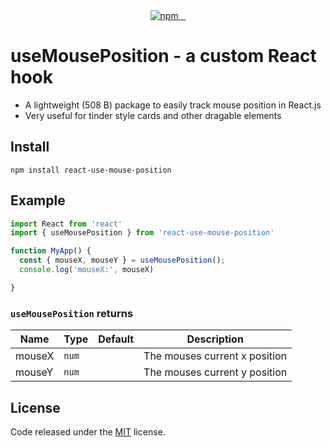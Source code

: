 <div align="center">
  <a href="https://www.npmjs.com/package/react-use-mouse-position">
    <img alt="npm" src="https://badgen.net/npm/v/react-use-mouse-position?color=2c139f" />
  </a>
  <a href="https://www.npmjs.com/package/react-use-mouse-position">
    <img alt="" src="https://badgen.net/npm/dt/react-use-mouse-position?color=2c139f" />
  </a>
  <a href="https://bundlephobia.com/result?p=react-use-mouse-position">
    <img alt="" src="https://badgen.net/bundlephobia/min/react-use-mouse-position?color=2c139f" />
  </a>
   <a href="https://github.com/hxf31891/react-use-mouse-position/blob/main/LICENSE">
    <img alt="" src="https://badgen.net/github/license/react-use-mouse-position/react-use-mouse-position?color=2c139f" />
  </a>
</div>

# useMousePosition - a custom React hook
- A lightweight (508 B) package to easily track mouse position in React.js
- Very useful for tinder style cards and other dragable elements

## Install
`npm install react-use-mouse-position`

## Example 
```js
import React from 'react'
import { useMousePosition } from 'react-use-mouse-position'

function MyApp() {
  const { mouseX, mouseY } = useMousePosition();
  console.log('mouseX:', mouseX) 

}
```

### `useMousePosition` returns

| Name             | Type         | Default   | Description                                                                      |
| ---------------- | ------------ | --------- | -------------------------------------------------------------------------------- |
| mouseX           | `num`        |           | The mouses current x position                                                    |
| mouseY           | `num`        |           | The mouses current y position                                                    |

## License

Code released under the [MIT](https://github.com/hxf31891/react-use-mouse-position/blob/main/LICENSE) license.
